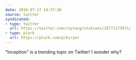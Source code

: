```yaml
---
date: 2010-07-17 14:57:36
source: twitter
syndicated:
- type: twitter
  url: https://twitter.com/roytang/statuses/18771173971/
- type: plurk
  url: https://plurk.com/p/6iryer
---
```


"Inception" is a trending topic on Twitter! I wonder why?